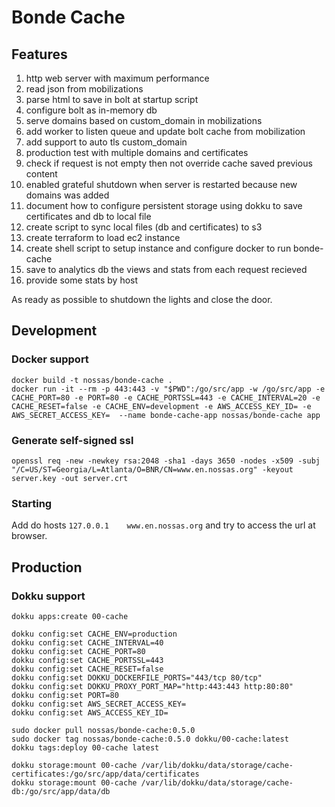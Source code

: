 # Bonde Cache

## Features

1. http web server with maximum performance
2. read json from mobilizations
3. parse html to save in bolt at startup script
4. configure bolt as in-memory db
5. serve domains based on custom_domain in mobilizations
6. add worker to listen queue and update bolt cache from mobilization
7. add support to auto tls custom_domain
8. production test with multiple domains and certificates
9. check if request is not empty then not override cache saved previous content
10. enabled grateful shutdown when server is restarted because new domains was added
11. document how to configure persistent storage using dokku to save certificates and db to local file
12. create script to sync local files (db and certificates) to s3
12. create terraform to load ec2 instance 
13. create shell script to setup instance and configure docker to run bonde-cache
14. save to analytics db the views and stats from each request recieved
15. provide some stats by host
 
As ready as possible to shutdown the lights and close the door.

## Development
### Docker support

```
docker build -t nossas/bonde-cache .
docker run -it --rm -p 443:443 -v "$PWD":/go/src/app -w /go/src/app -e CACHE_PORT=80 -e PORT=80 -e CACHE_PORTSSL=443 -e CACHE_INTERVAL=20 -e CACHE_RESET=false -e CACHE_ENV=development -e AWS_ACCESS_KEY_ID= -e AWS_SECRET_ACCESS_KEY=  --name bonde-cache-app nossas/bonde-cache app
```

### Generate self-signed ssl

```
openssl req -new -newkey rsa:2048 -sha1 -days 3650 -nodes -x509 -subj "/C=US/ST=Georgia/L=Atlanta/O=BNR/CN=www.en.nossas.org" -keyout server.key -out server.crt
```

### Starting

Add do hosts ```127.0.0.1    www.en.nossas.org``` and try to access the url at browser.


## Production

### Dokku support

```
dokku apps:create 00-cache

dokku config:set CACHE_ENV=production
dokku config:set CACHE_INTERVAL=40
dokku config:set CACHE_PORT=80
dokku config:set CACHE_PORTSSL=443
dokku config:set CACHE_RESET=false
dokku config:set DOKKU_DOCKERFILE_PORTS="443/tcp 80/tcp"
dokku config:set DOKKU_PROXY_PORT_MAP="http:443:443 http:80:80"
dokku config:set PORT=80
dokku config:set AWS_SECRET_ACCESS_KEY=
dokku config:set AWS_ACCESS_KEY_ID=

sudo docker pull nossas/bonde-cache:0.5.0
sudo docker tag nossas/bonde-cache:0.5.0 dokku/00-cache:latest
dokku tags:deploy 00-cache latest

dokku storage:mount 00-cache /var/lib/dokku/data/storage/cache-certificates:/go/src/app/data/certificates
dokku storage:mount 00-cache /var/lib/dokku/data/storage/cache-db:/go/src/app/data/db

``` 